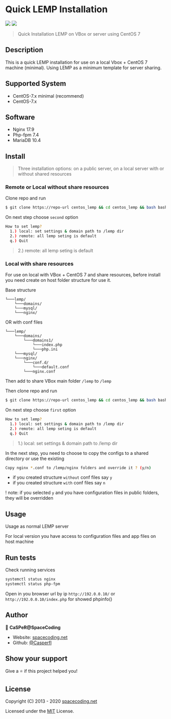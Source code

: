 # Quick LEMP Installation

[<img src="https://img.shields.io/badge/version-1.0-blue">](https://img.shields.io/badge/version-1.0-blue)
[<img src="https://img.shields.io/badge/License-MIT-yellow">](https://img.shields.io/badge/License-MIT-yellow)


> Quick Installation LEMP on VBox or server using CentOS 7

## Description
This is a quick LEMP installation for use on a local Vbox + CentOS 7 machine (minimal).
Using LEMP as a minimum template for server sharing.

## Supported System
- CentOS-7.x minimal (recommend)
- CentOS-7.x

## Software
- Nginx 17.9
- Php-fpm 7.4
- MariaDB 10.4

## Install

> Three installation options: on a public server, on a local server with or without shared resources

### Remote or Local without share resources
Clone repo and run
```sh
$ git clone https://repo-url centos_lemp && cd centos_lemp && bash bash centos7_lemp.sh
```
On next step choose `second` option
```sh
How to set lemp?
  1.) local: set settings & domain path to /lemp dir
  2.) remote: all lemp seting is default
  q.) Quit
```
> 2.) remote: all lemp seting is default

### Local with share resources
For use on local with VBox + CentOS 7 and share resources, before install you need create on host folder structure for use it.

Base structure
```
└───lemp/
    └───domains/
    └───mysql/
    └───nginx/
```
OR with conf files
```
└───lemp/
    └───domains/
        └───domains1/
            └───index.php
            └───php.ini
    └───mysql/
    └───nginx/
        └───conf.d/
            └───default.conf
        └───nginx.conf
```
Then add to share VBox main folder `/lemp` to `/lemp`

Then clone repo and run
```sh
$ git clone https://repo-url centos_lemp && cd centos_lemp && bash bash centos7_lemp.sh
```
On next step choose `first` option
```sh
How to set lemp?
  1.) local: set settings & domain path to /lemp dir
  2.) remote: all lemp seting is default
  q.) Quit
```
> 1.) local: set settings & domain path to /lemp dir

In the next step, you need to choose to copy the configs to a shared directory or use the existing
```sh
Copy nginx *.conf to /lemp/nginx folders and override it ? (y/n)
```
- if you created structure `without` conf files say `y`
- if you created structure `with` conf files say `n`



! note: if you selected `y` and you have configuration files in public folders, they will be overridden

## Usage

Usage as normal LEMP server

For local version you have access to configuration files and app files on host machine

## Run tests

Check running services
```sh
systemctl status nginx
systemctl status php-fpm
```

Open in you browser url by ip
`http://192.0.0.10/`
or
`http://192.0.0.10/index.php` for showed phpinfo()

## Author

👤 **CaSPeR@SpaceCoding**

* Website: [spacecoding.net](https://spacecoding.net/)
* Github: [@Casperfl](https://github.com/Casperfl)

## Show your support

Give a ⭐️ if this project helped you!

## License

Copyright (C) 2013 - 2020 [spacecoding.net](https://spacecoding.net/)

Licensed under the [MIT](LICENSE) License.
